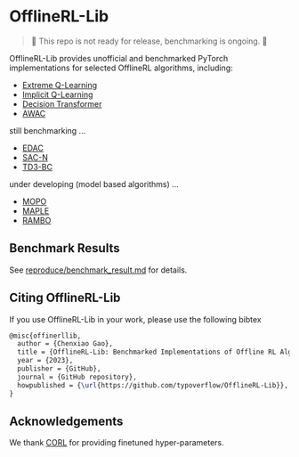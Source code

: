 # OfflineRL-Lib
> 🚧 This repo is not ready for release, benchmarking is ongoing. 🚧

OfflineRL-Lib provides unofficial and benchmarked PyTorch implementations for selected OfflineRL algorithms, including: 
- [Extreme Q-Learning](https://arxiv.org/abs/2301.02328)
- [Implicit Q-Learning](https://arxiv.org/abs/2110.06169)
- [Decision Transformer](https://arxiv.org/abs/2106.01345)
- [AWAC](https://arxiv.org/abs/2006.09359)

still benchmarking ... 
- [EDAC](https://arxiv.org/abs/2110.01548)
- [SAC-N](https://arxiv.org/abs/2110.01548)
- [TD3-BC](https://arxiv.org/pdf/2106.06860.pdf)

under developing (model based algorithms) ...
- [MOPO](https://arxiv.org/abs/2005.13239)
- [MAPLE](https://proceedings.neurips.cc/paper/2021/file/470e7a4f017a5476afb7eeb3f8b96f9b-Paper.pdf)
- [RAMBO](https://arxiv.org/abs/2204.12581)


## Benchmark Results
See [reproduce/benchmark_result.md](https://github.com/typoverflow/OfflineRL-Lib/blob/master/reproduce/benchmark_result.md) for details. 

## Citing OfflineRL-Lib
If you use OfflineRL-Lib in your work, please use the following bibtex
```tex
@misc{offinerllib,
  author = {Chenxiao Gao},
  title = {OfflineRL-Lib: Benchmarked Implementations of Offline RL Algorithms},
  year = {2023},
  publisher = {GitHub},
  journal = {GitHub repository},
  howpublished = {\url{https://github.com/typoverflow/OfflineRL-Lib}},
}
```

## Acknowledgements
We thank [CORL](https://github.com/tinkoff-ai/CORL) for providing finetuned hyper-parameters. 
